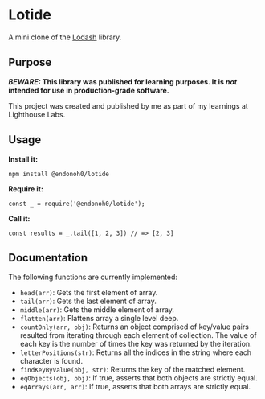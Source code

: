 # Lotide

A mini clone of the [Lodash](https://lodash.com) library.

## Purpose

**_BEWARE:_ This library was published for learning purposes. It is _not_ intended for use in production-grade software.**

This project was created and published by me as part of my learnings at Lighthouse Labs.

## Usage

**Install it:**

`npm install @endonoh0/lotide`

**Require it:**

`const _ = require('@endonoh0/lotide');`

**Call it:**

`const results = _.tail([1, 2, 3]) // => [2, 3]`

## Documentation

The following functions are currently implemented:

* `head(arr)`: Gets the first element of array.
* `tail(arr)`: Gets the last element of array.
* `middle(arr)`: Gets the middle element of array.
* `flatten(arr)`: Flattens array a single level deep.
* `countOnly(arr, obj)`: Returns an object comprised of key/value pairs resulted from iterating through each element of collection. The value of each key is the number of times the key was returned by the iteration.
* `letterPositions(str)`: Returns all the indices in the string where each character is found.
* `findKeyByValue(obj, str)`: Returns the key of the matched element.
* `eqObjects(obj, obj)`: If true, asserts that both objects are strictly equal.
* `eqArrays(arr, arr)`: If true, asserts that both arrays are strictly equal.
